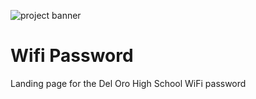 ![project banner](https://project-banner.phamn23.repl.co/?title=Wifi+Password&description=Landing+page+for+the+DO+WiFi&stack=html%2Ccss%2Cjs%2Creact)

# Wifi Password
Landing page for the Del Oro High School WiFi password

